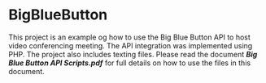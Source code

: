# BigBlueButton
This project is an example og how to use the Big Blue Button API to host video conferencing meeting. The API integration was implemented using PHP. The project also includes texting files. Please read the document <b><em>Big Blue Button API Scripts.pdf</em></b> for full details on how to use the files in this document.
